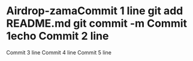 # Airdrop-zamaCommit 1 line git add README.md git commit -m Commit 1echo Commit 2 line
Commit 3 line
Commit 4 line
Commit 5 line
